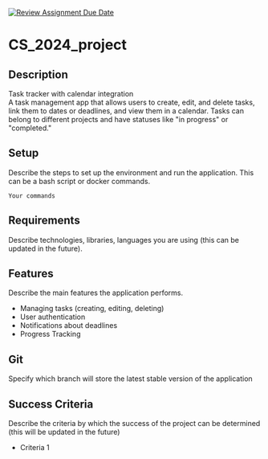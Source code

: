 [![Review Assignment Due Date](https://classroom.github.com/assets/deadline-readme-button-22041afd0340ce965d47ae6ef1cefeee28c7c493a6346c4f15d667ab976d596c.svg)](https://classroom.github.com/a/A0dLY9j1)
# CS_2024_project

## Description

Task tracker with calendar integration\
A task management app that allows users to create, edit, and delete tasks, link them to dates or deadlines, and view them in a calendar. Tasks can belong to different projects and have statuses like "in progress" or "completed." 


## Setup

Describe the steps to set up the environment and run the application. This can be a bash script or docker commands.

```
Your commands

```

## Requirements

Describe technologies, libraries, languages you are using (this can be updated in the future).

## Features

Describe the main features the application performs.

* Managing tasks (creating, editing, deleting)
* User authentication
* Notifications about deadlines
* Progress Tracking

## Git

Specify which branch will store the latest stable version of the application

## Success Criteria

Describe the criteria by which the success of the project can be determined
(this will be updated in the future)

* Criteria 1


